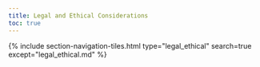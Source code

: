 ```yaml
---
title: Legal and Ethical Considerations
toc: true
---
```


{% include section-navigation-tiles.html type="legal_ethical" search=true except="legal_ethical.md" %}

